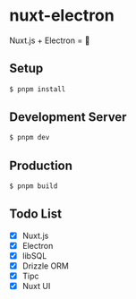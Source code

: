 # nuxt-electron

Nuxt.js + Electron = 💖

## Setup

```bash
$ pnpm install
```

## Development Server

```bash
$ pnpm dev
```

## Production

```bash
$ pnpm build
```

## Todo List

- [x] Nuxt.js
- [x] Electron
- [x] libSQL
- [x] Drizzle ORM
- [x] Tipc
- [x] Nuxt UI
